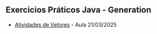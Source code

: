 ## Exercicios Práticos Java - Generation

- [Atividades de Vetores](https://github.com/heypamela/vetores-java/tree/main/src) - Aula 21/03/2025
